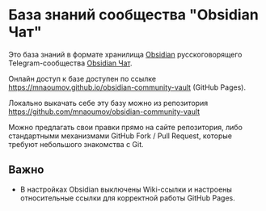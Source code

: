 # База знаний сообщества "Obsidian Чат"

Это база знаний в формате хранилища [Obsidian](http://obsidian.md/) русскоговорящего Telegram-сообщества [Obsidian Чат](https://t.me/obsidian_z).

Онлайн доступ к базе доступен по ссылке https://mnaoumov.github.io/obsidian-community-vault (GitHub Pages).

Локально выкачать себе эту базу можно из репозитория https://github.com/mnaoumov/obsidian-community-vault

Можно предлагать свои правки прямо на сайте репозитория, либо стандартными механизмами GitHub Fork / Pull Request, которые требуют небольшого знакомства с Git.

## Важно

- В настройках Obsidian выключены Wiki-ссылки и настроены относительные ссылки для корректной работы GitHub Pages.
